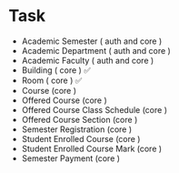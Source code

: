 # Task

- Academic Semester ( auth and core )
- Academic Department ( auth and core )
- Academic Faculty ( auth and core )
- Building ( core ) ✅
- Room ( core ) ✅
- Course (core )
- Offered Course (core )
- Offered Course Class Schedule (core )
- Offered Course Section (core )
- Semester Registration (core )
- Student Enrolled Course (core )
- Student Enrolled Course Mark (core )
- Semester Payment (core )
